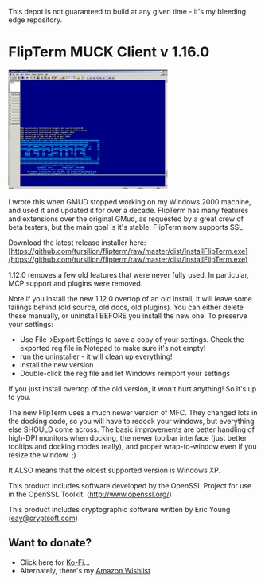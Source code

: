 This depot is not guaranteed to build at any given time - it's my bleeding edge repository.

FlipTerm MUCK Client v 1.16.0
=============================

![Screenshot](https://github.com/tursilion/flipterm/raw/master/dist/flipterm.jpg)

I wrote this when GMUD stopped working on my Windows 2000 machine, and used it and updated it for over a decade. FlipTerm has many features and extensions over the original GMud, as requested by a great crew of beta testers, but the main goal is it's stable. FlipTerm now supports SSL.

Download the latest release installer here: [https://github.com/tursilion/flipterm/raw/master/dist/InstallFlipTerm.exe](https://github.com/tursilion/flipterm/raw/master/dist/InstallFlipTerm.exe)

1.12.0 removes a few old features that were never fully used. In particular, MCP support and plugins were removed.

Note if you install the new 1.12.0 overtop of an old install, it will leave some tailings behind (old source, old docs, old plugins). You can either delete these manually, or uninstall BEFORE you install the new one. To preserve your settings:

- Use File->Export Settings to save a copy of your settings. Check the exported reg file in Notepad to make sure it's not empty!
- run the uninstaller - it will clean up everything!
- install the new version
- Double-click the reg file and let Windows reimport your settings

If you just install overtop of the old version, it won't hurt anything! So it's up to you.

The new FlipTerm uses a much newer version of MFC. They changed lots in the docking code, so you will have to redock your windows, but everything else SHOULD come across. The basic improvements are better handling of high-DPI monitors when docking, the newer toolbar interface (just better tooltips and docking modes really), and proper wrap-to-window even if you resize the window. ;)

It ALSO means that the oldest supported version is Windows XP. 

This product includes software developed by the OpenSSL Project for use in the OpenSSL Toolkit. (http://www.openssl.org/)

This product includes cryptographic software written by Eric Young (eay@cryptsoft.com)

Want to donate?
---------------

- Click here for [Ko-Fi](https://ko-fi.com/tursilion)...
- Alternately, there's my [Amazon Wishlist](http://www.amazon.com/gp/registry/2AFCOAM5DD1L6/ref=cm_aya_wl/103-5991996-6483001)

